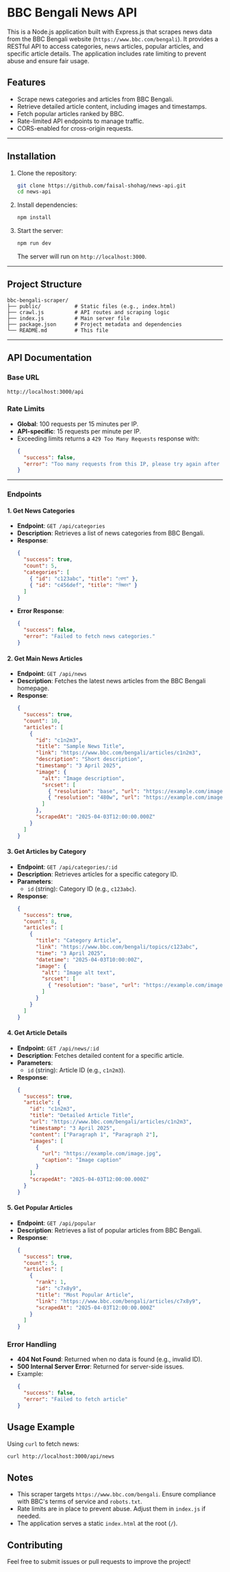 
# BBC Bengali News API

This is a Node.js application built with Express.js that scrapes news data from the BBC Bengali website (`https://www.bbc.com/bengali`). It provides a RESTful API to access categories, news articles, popular articles, and specific article details. The application includes rate limiting to prevent abuse and ensure fair usage.

## Features
- Scrape news categories and articles from BBC Bengali.
- Retrieve detailed article content, including images and timestamps.
- Fetch popular articles ranked by BBC.
- Rate-limited API endpoints to manage traffic.
- CORS-enabled for cross-origin requests.

---
## Installation
1. Clone the repository:
   ```bash
   git clone https://github.com/faisal-shohag/news-api.git
   cd news-api
   ```
2. Install dependencies:
   ```bash
   npm install
   ```
3. Start the server:
   ```bash
   npm run dev
   ```
   The server will run on `http://localhost:3000`.
---
## Project Structure
```
bbc-bengali-scraper/
├── public/           # Static files (e.g., index.html)
├── crawl.js          # API routes and scraping logic
├── index.js          # Main server file
├── package.json      # Project metadata and dependencies
└── README.md         # This file
```
---
## API Documentation

### Base URL
`http://localhost:3000/api`

### Rate Limits
- **Global**: 100 requests per 15 minutes per IP.
- **API-specific**: 15 requests per minute per IP.
- Exceeding limits returns a `429 Too Many Requests` response with:
  ```json
  {
    "success": false,
    "error": "Too many requests from this IP, please try again after 15 minutes."
  }
  ```
---
### Endpoints

#### 1. Get News Categories
- **Endpoint**: `GET /api/categories`
- **Description**: Retrieves a list of news categories from BBC Bengali.
- **Response**:
  ```json
  {
    "success": true,
    "count": 5,
    "categories": [
      { "id": "c123abc", "title": "খেলা" },
      { "id": "c456def", "title": "বিজ্ঞান" }
    ]
  }
  ```
- **Error Response**:
  ```json
  {
    "success": false,
    "error": "Failed to fetch news categories."
  }
  ```

#### 2. Get Main News Articles
- **Endpoint**: `GET /api/news`
- **Description**: Fetches the latest news articles from the BBC Bengali homepage.
- **Response**:
  ```json
  {
    "success": true,
    "count": 10,
    "articles": [
      {
        "id": "c1n2m3",
        "title": "Sample News Title",
        "link": "https://www.bbc.com/bengali/articles/c1n2m3",
        "description": "Short description",
        "timestamp": "3 April 2025",
        "image": {
          "alt": "Image description",
          "srcset": [
            { "resolution": "base", "url": "https://example.com/image.jpg" },
            { "resolution": "480w", "url": "https://example.com/image-480.jpg" }
          ]
        },
        "scrapedAt": "2025-04-03T12:00:00.000Z"
      }
    ]
  }
  ```

#### 3. Get Articles by Category
- **Endpoint**: `GET /api/categories/:id`
- **Description**: Retrieves articles for a specific category ID.
- **Parameters**:
  - `id` (string): Category ID (e.g., `c123abc`).
- **Response**:
  ```json
  {
    "success": true,
    "count": 8,
    "articles": [
      {
        "title": "Category Article",
        "link": "https://www.bbc.com/bengali/topics/c123abc",
        "time": "3 April 2025",
        "datetime": "2025-04-03T10:00:00Z",
        "image": {
          "alt": "Image alt text",
          "srcset": [
            { "resolution": "base", "url": "https://example.com/image.jpg" }
          ]
        }
      }
    ]
  }
  ```

#### 4. Get Article Details
- **Endpoint**: `GET /api/news/:id`
- **Description**: Fetches detailed content for a specific article.
- **Parameters**:
  - `id` (string): Article ID (e.g., `c1n2m3`).
- **Response**:
  ```json
  {
    "success": true,
    "article": {
      "id": "c1n2m3",
      "title": "Detailed Article Title",
      "url": "https://www.bbc.com/bengali/articles/c1n2m3",
      "timestamp": "3 April 2025",
      "content": ["Paragraph 1", "Paragraph 2"],
      "images": [
        {
          "url": "https://example.com/image.jpg",
          "caption": "Image caption"
        }
      ],
      "scrapedAt": "2025-04-03T12:00:00.000Z"
    }
  }
  ```

#### 5. Get Popular Articles
- **Endpoint**: `GET /api/popular`
- **Description**: Retrieves a list of popular articles from BBC Bengali.
- **Response**:
  ```json
  {
    "success": true,
    "count": 5,
    "articles": [
      {
        "rank": 1,
        "id": "c7x8y9",
        "title": "Most Popular Article",
        "link": "https://www.bbc.com/bengali/articles/c7x8y9",
        "scrapedAt": "2025-04-03T12:00:00.000Z"
      }
    ]
  }
  ```

### Error Handling
- **404 Not Found**: Returned when no data is found (e.g., invalid ID).
- **500 Internal Server Error**: Returned for server-side issues.
- Example:
  ```json
  {
    "success": false,
    "error": "Failed to fetch article"
  }
  ```

## Usage Example
Using `curl` to fetch news:
```bash
curl http://localhost:3000/api/news
```

## Notes
- This scraper targets `https://www.bbc.com/bengali`. Ensure compliance with BBC's terms of service and `robots.txt`.
- Rate limits are in place to prevent abuse. Adjust them in `index.js` if needed.
- The application serves a static `index.html` at the root (`/`).

## Contributing
Feel free to submit issues or pull requests to improve the project!


